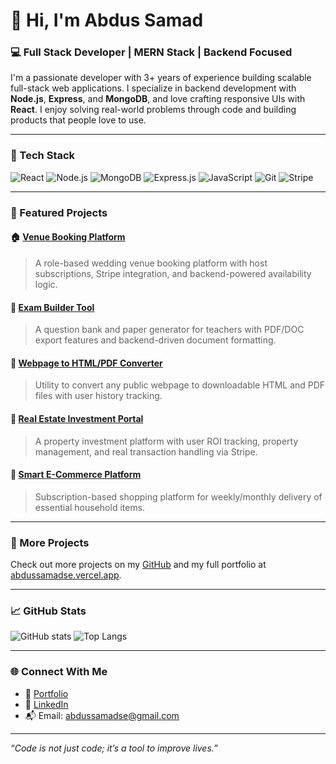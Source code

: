 # 👋 Hi, I'm Abdus Samad

### 💻 Full Stack Developer | MERN Stack | Backend Focused

I'm a passionate developer with 3+ years of experience building scalable full-stack web applications. I specialize in backend development with **Node.js**, **Express**, and **MongoDB**, and love crafting responsive UIs with **React**. I enjoy solving real-world problems through code and building products that people love to use.

---

### 🧰 Tech Stack

![React](https://img.shields.io/badge/-React-black?style=flat-square&logo=react)
![Node.js](https://img.shields.io/badge/-Node.js-black?style=flat-square&logo=node.js)
![MongoDB](https://img.shields.io/badge/-MongoDB-black?style=flat-square&logo=mongodb)
![Express.js](https://img.shields.io/badge/-Express.js-black?style=flat-square&logo=express)
![JavaScript](https://img.shields.io/badge/-JavaScript-black?style=flat-square&logo=javascript)
![Git](https://img.shields.io/badge/-Git-black?style=flat-square&logo=git)
![Stripe](https://img.shields.io/badge/-Stripe-black?style=flat-square&logo=stripe)

---

### 📌 Featured Projects

#### 🏠 [Venue Booking Platform](https://client.venuhost.com)

> A role-based wedding venue booking platform with host subscriptions, Stripe integration, and backend-powered availability logic.

#### 📝 [Exam Builder Tool](https://exambuilder.org)

> A question bank and paper generator for teachers with PDF/DOC export features and backend-driven document formatting.

#### 🧾 [Webpage to HTML/PDF Converter](http://archivevault.org)

> Utility to convert any public webpage to downloadable HTML and PDF files with user history tracking.

#### 🏡 [Real Estate Investment Portal](https://synergyinvestinc.com)

> A property investment platform with user ROI tracking, property management, and real transaction handling via Stripe.

#### 🛒 [Smart E-Commerce Platform](https://kitchcubesclient.netlify.app)

> Subscription-based shopping platform for weekly/monthly delivery of essential household items.

---

### 🚀 More Projects

Check out more projects on my [GitHub](https://github.com/abdussamadse) and my full portfolio at [abdussamadse.vercel.app](https://abdussamadse.vercel.app).

---

### 📈 GitHub Stats

![GitHub stats](https://github-readme-stats.vercel.app/api?username=abdussamadse&show_icons=true&theme=radical)
![Top Langs](https://github-readme-stats.vercel.app/api/top-langs/?username=abdussamadse&layout=compact&theme=radical)

---

### 🌐 Connect With Me

- 🔗 [Portfolio](https://abdussamadse.vercel.app)
- 💼 [LinkedIn](https://www.linkedin.com/in/abdussamadse)
- 📬 Email: abdussamadse@gmail.com

---

_“Code is not just code; it’s a tool to improve lives.”_
